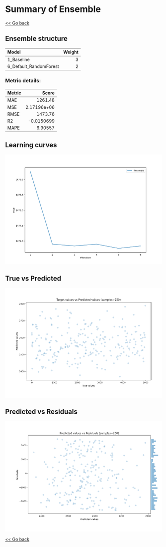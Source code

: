 # Summary of Ensemble

[<< Go back](../README.md)


## Ensemble structure
| Model                  |   Weight |
|:-----------------------|---------:|
| 1_Baseline             |        3 |
| 6_Default_RandomForest |        2 |

### Metric details:
| Metric   |          Score |
|:---------|---------------:|
| MAE      | 1261.48        |
| MSE      |    2.17196e+06 |
| RMSE     | 1473.76        |
| R2       |   -0.0150699   |
| MAPE     |    6.90557     |



## Learning curves
![Learning curves](learning_curves.png)
## True vs Predicted

![True vs Predicted](true_vs_predicted.png)


## Predicted vs Residuals

![Predicted vs Residuals](predicted_vs_residuals.png)



[<< Go back](../README.md)
